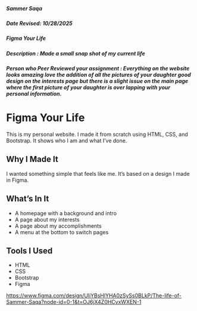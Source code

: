 ##### Sammer Saqa
##### Date Revised: 10/28/2025
##### Figma Your Life
##### Description : Made a small snap shot of my current life
##### Person who Peer Reviewed your assignment : Everything on the website looks amazing love the addition of all the pictures of your daughter good design on the interests page but there is a slight issue on the main page where the first picture of your daughter is over lapping with your personal information.


# Figma Your Life

This is my personal website. I made it from scratch using HTML, CSS, and Bootstrap. It shows who I am and what I’ve done.

## Why I Made It

I wanted something simple that feels like me. It’s based on a design I made in Figma.

## What’s In It

- A homepage with a background and intro  
- A page about my interests  
- A page about my accomplishments  
- A menu at the bottom to switch pages

## Tools I Used

- HTML  
- CSS  
- Bootstrap  
- Figma

https://www.figma.com/design/UliYBsHlYHA0zSySs0BLkP/The-life-of-Sammer-Saqa?node-id=0-1&t=OJ6jX4Z0HCvxWXEN-1
